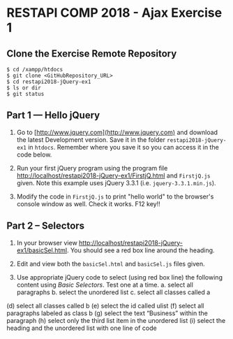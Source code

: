 # RESTAPI COMP 2018 - Ajax Exercise 1

## Clone the Exercise Remote Repository

```
$ cd /xampp/htdocs
$ git clone <GitHubRepository_URL>
$ cd restapi2018-jQuery-ex1
$ ls or dir
$ git status

```


## Part 1 — Hello jQuery


1.	Go to [http://www.jquery.com](http://www.jquery.com) and download the latest Development version. Save it in the folder ``restapi2018-jQuery-ex1`` in ``htdocs``.  Remember where you save it so you can access it in the code below.
	
	
1.	Run your first jQuery program using the program file [http://localhost/restapi2018-jQuery-ex1/FirstjQ.html](http://localhost/restapi2018-jQuery-ex1/FirstjQ.html) and ``FirstjQ.js`` given.  Note this example uses jQuery 3.3.1 (i.e. ``jquery-3.3.1.min.js``).


1.	Modify the code in ``FirstjQ.js`` to print "hello world" to the browser's console window as well.  Check it works.  F12 key!!


## Part 2 – Selectors

1.	In your browser view [http://localhost/restapi2018-jQuery-ex1/basicSel.html](http://localhost/restapi2018-jQuery-ex1/basicSel.html).  You should see a red box line around the heading.

1.	Edit and view both the ``basicSel.html`` and ``basicSel.js`` files given.


1.	Use appropriate jQuery code to select (using red box line) the following content using *Basic Selectors*. Test one at a time.
	a.	select all paragraphs
	b.	select the unordered list
	c.	select all classes called a
	
(d) select all classes called b
	(e) select the id called ulist
	(f) select all paragraphs labeled as class b
	(g) select the text “Business” within the paragraph
	(h) select only the third list item in the unordered list
	(i) select the heading and the unordered list with one line of code




